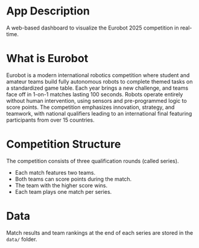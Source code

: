 # App Description

A web-based dashboard to visualize the Eurobot 2025 competition in real-time.

# What is Eurobot

Eurobot is a modern international robotics competition where student and amateur teams build fully autonomous robots to complete themed tasks on a standardized game table. Each year brings a new challenge, and teams face off in 1-on-1 matches lasting 100 seconds. Robots operate entirely without human intervention, using sensors and pre-programmed logic to score points. The competition emphasizes innovation, strategy, and teamwork, with national qualifiers leading to an international final featuring participants from over 15 countries.

# Competition Structure

The competition consists of three qualification rounds (called series).

* Each match features two teams.
* Both teams can score points during the match.
* The team with the higher score wins.
* Each team plays one match per series.

# Data

Match results and team rankings at the end of each series are stored in the `data/` folder.
